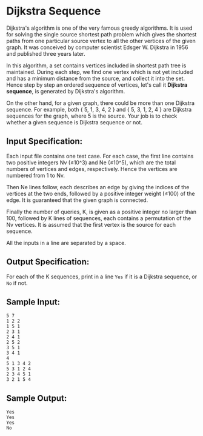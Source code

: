 # Dijkstra Sequence
Dijkstra's algorithm is one of the very famous greedy algorithms. It is used for solving the single source shortest path problem which gives the shortest paths from one particular source vertex to all the other vertices of the given graph. It was conceived by computer scientist Edsger W. Dijkstra in 1956 and published three years later.

In this algorithm, a set contains vertices included in shortest path tree is maintained. During each step, we find one vertex which is not yet included and has a minimum distance from the source, and collect it into the set. Hence step by step an ordered sequence of vertices, let's call it **Dijkstra sequence**, is generated by Dijkstra's algorithm.

On the other hand, for a given graph, there could be more than one Dijkstra sequence. For example, both { 5, 1, 3, 4, 2 } and { 5, 3, 1, 2, 4 } are Dijkstra sequences for the graph, where 5 is the source. Your job is to check whether a given sequence is Dijkstra sequence or not.

## Input Specification:
Each input file contains one test case. For each case, the first line contains two positive integers Nv (≤10^3) and Ne (≤10^5), which are the total numbers of vertices and edges, respectively. Hence the vertices are numbered from 1 to Nv.

Then Ne lines follow, each describes an edge by giving the indices of the vertices at the two ends, followed by a positive integer weight (≤100) of the edge. It is guaranteed that the given graph is connected.

Finally the number of queries, K, is given as a positive integer no larger than 100, followed by K lines of sequences, each contains a permutation of the Nv vertices. It is assumed that the first vertex is the source for each sequence.

All the inputs in a line are separated by a space.

## Output Specification:
For each of the K sequences, print in a line `Yes` if it is a Dijkstra sequence, or `No` if not.

## Sample Input:
    5 7
    1 2 2
    1 5 1
    2 3 1
    2 4 1
    2 5 2
    3 5 1
    3 4 1
    4
    5 1 3 4 2
    5 3 1 2 4
    2 3 4 5 1
    3 2 1 5 4
## Sample Output:
    Yes
    Yes
    Yes
    No
